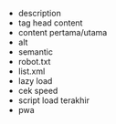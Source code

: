 - description
- tag head content
- content pertama/utama
- alt
- semantic
- robot.txt
- list.xml
- lazy load
- cek speed
- script load terakhir
- pwa
